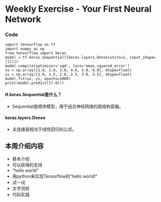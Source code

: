 # Weekly Exercise - Your First Neural Network

### Code
```
import tensorflow as tf
import numpy as np
from tensorflow import keras
model = tf.keras.Sequential([keras.layers.Dense(units=1, input_shape=[1])])
model.compile(optimizer='sgd', loss='mean_squared_error')
xs = np.array([1.0, 2.0, 3.0, 4.0, 5.0, 6.0], dtype=float)
ys = np.array([1.0, 1.5, 2.0, 2.5, 3.0, 3.5], dtype=float)
model.fit(xs, ys, epochs=1000)
print(model.predict([7.0]))
```
#### tf.keras.Sequential是什么？
+ Sequential是顺序模型，用于组合神经网络的层结构容器。

#### keras.layers.Dense
+ 全连接层相当于线性回归的公式。

## 本周介绍内容
+ 基本介绍
+ 可以获得的支持
+ "hello world"
+ 用python来实现Tensorflow的“hello world!”
+ 试一试
+ 文字测验
+ 代码实践
